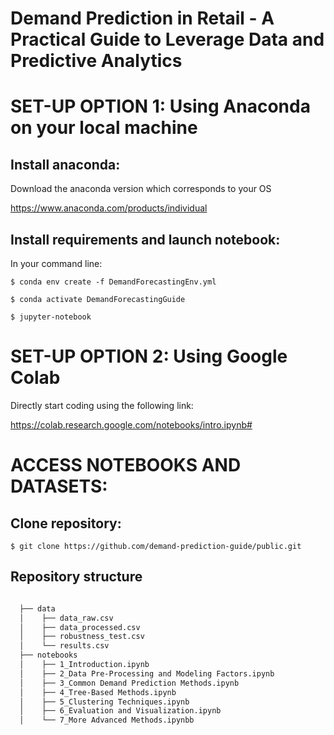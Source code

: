 # Demand Prediction in Retail - A Practical Guide to Leverage Data and Predictive Analytics


# SET-UP OPTION 1: Using Anaconda on your local machine

## Install anaconda:

Download the anaconda version which corresponds to your OS

https://www.anaconda.com/products/individual

## Install requirements and launch notebook:
In your command line:

```
$ conda env create -f DemandForecastingEnv.yml
```

```
$ conda activate DemandForecastingGuide
```

```
$ jupyter-notebook
```


# SET-UP OPTION 2: Using Google Colab

Directly start coding using the following link:

https://colab.research.google.com/notebooks/intro.ipynb#

# ACCESS NOTEBOOKS AND DATASETS:

## Clone repository:

```
$ git clone https://github.com/demand-prediction-guide/public.git
```



## Repository structure


```bash

  ├── data                           
  │    ├── data_raw.csv                                                 # Raw dataset  
  │    ├── data_processed.csv                                           # Pre-processed dataset  
  │    ├── robustness_test.csv                                          # Evaluation of split ratio robustness
  │    └── results.csv                                                  # Results sumary   
  ├── notebooks                             
  │    ├── 1_Introduction.ipynb                                         # Intro
  │    ├── 2_Data Pre-Processing and Modeling Factors.ipynb             # Pre-Processing 
  │    ├── 3_Common Demand Prediction Methods.ipynb                     # Common Methods  
  │    ├── 4_Tree-Based Methods.ipynb                                   # Tree Based Methods 
  │    ├── 5_Clustering Techniques.ipynb                                # Clustering Based Methods  
  │    ├── 6_Evaluation and Visualization.ipynb                         # Evaluation 
  │    └── 7_More Advanced Methods.ipynbb                               # Advanced Methods 

